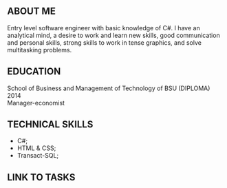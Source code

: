 ## ABOUT ME

Entry level software engineer with basic knowledge of C#. I have an analytical mind, a desire to work and learn new skills, good communication and personal skills, strong skills to work in tense graphics, and solve multitasking problems.

## EDUCATION
School of Business and Management of Technology of BSU (DIPLOMA) 2014      
Manager-economist

## TECHNICAL SKILLS
* C#;
* HTML & CSS;
* Transact-SQL;

## LINK TO TASKS



